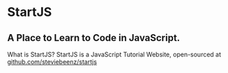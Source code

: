 # StartJS
## A Place to Learn to Code in JavaScript.
What is StartJS? StartJS is a JavaScript Tutorial Website, open-sourced at [github.com/steviebeenz/startjs](github.com/steviebeenz/startjs)
